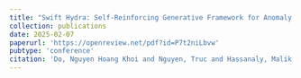 ```yaml
---
title: "Swift Hydra: Self-Reinforcing Generative Framework for Anomaly Detection with Multiple Mamba Models"
collection: publications
date: 2025-02-07
paperurl: 'https://openreview.net/pdf?id=P7t2niLbvw'
pubtype: 'conference'
citation: 'Do, Nguyen Hoang Khoi and Nguyen, Truc and Hassanaly, Malik and Alharbi, Raed and Seo, Jung Taek and Thai, My T. (2025). &quot;Swift Hydra: Self-Reinforcing Generative Framework for Anomaly Detection with Multiple Mamba ModelsA.&quot; <i>International Conference on Learning Representations (ICLR)</i>.'
---
```

